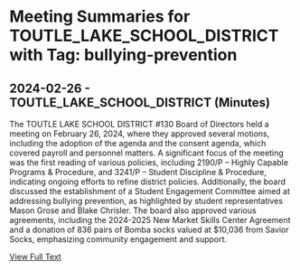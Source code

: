 # Meeting Summaries for TOUTLE_LAKE_SCHOOL_DISTRICT with Tag: bullying-prevention

## 2024-02-26 - TOUTLE_LAKE_SCHOOL_DISTRICT (Minutes)

The TOUTLE LAKE SCHOOL DISTRICT #130 Board of Directors held a meeting on February 26, 2024, where they approved several motions, including the adoption of the agenda and the consent agenda, which covered payroll and personnel matters. A significant focus of the meeting was the first reading of various policies, including 2190/P – Highly Capable Programs & Procedure, and 3241/P – Student Discipline & Procedure, indicating ongoing efforts to refine district policies. Additionally, the board discussed the establishment of a Student Engagement Committee aimed at addressing bullying prevention, as highlighted by student representatives Mason Grose and Blake Chrisler. The board also approved various agreements, including the 2024-2025 New Market Skills Center Agreement and a donation of 836 pairs of Bomba socks valued at $10,036 from Savior Socks, emphasizing community engagement and support.

[View Full Text](https://raw.githubusercontent.com/VoronoiPerspectives/WashingtonStateSchoolBoardExplorer/refs/heads/main/data/countries/usa/states/wa/counties/cowlitz/school_boards/toutle_lake_school_district/2024/2024-02-26-february-minutes.txt)

